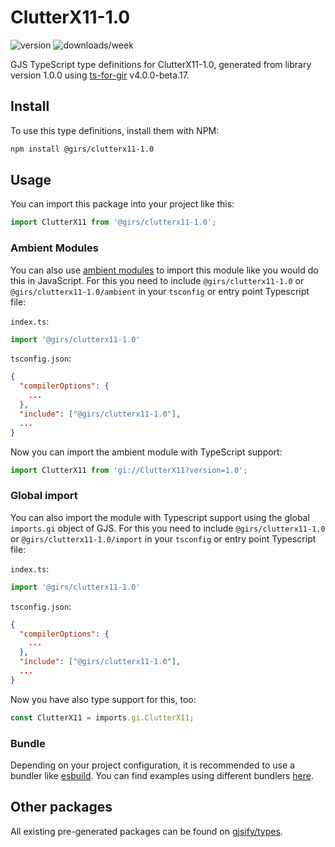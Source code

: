 
# ClutterX11-1.0

![version](https://img.shields.io/npm/v/@girs/clutterx11-1.0)
![downloads/week](https://img.shields.io/npm/dw/@girs/clutterx11-1.0)


GJS TypeScript type definitions for ClutterX11-1.0, generated from library version 1.0.0 using [ts-for-gir](https://github.com/gjsify/ts-for-gir) v4.0.0-beta.17.


## Install

To use this type definitions, install them with NPM:
```bash
npm install @girs/clutterx11-1.0
```

## Usage

You can import this package into your project like this:
```ts
import ClutterX11 from '@girs/clutterx11-1.0';
```

### Ambient Modules

You can also use [ambient modules](https://github.com/gjsify/ts-for-gir/tree/main/packages/cli#ambient-modules) to import this module like you would do this in JavaScript.
For this you need to include `@girs/clutterx11-1.0` or `@girs/clutterx11-1.0/ambient` in your `tsconfig` or entry point Typescript file:

`index.ts`:
```ts
import '@girs/clutterx11-1.0'
```

`tsconfig.json`:
```json
{
  "compilerOptions": {
    ...
  },
  "include": ["@girs/clutterx11-1.0"],
  ...
}
```

Now you can import the ambient module with TypeScript support: 

```ts
import ClutterX11 from 'gi://ClutterX11?version=1.0';
```

### Global import

You can also import the module with Typescript support using the global `imports.gi` object of GJS.
For this you need to include `@girs/clutterx11-1.0` or `@girs/clutterx11-1.0/import` in your `tsconfig` or entry point Typescript file:

`index.ts`:
```ts
import '@girs/clutterx11-1.0'
```

`tsconfig.json`:
```json
{
  "compilerOptions": {
    ...
  },
  "include": ["@girs/clutterx11-1.0"],
  ...
}
```

Now you have also type support for this, too:

```ts
const ClutterX11 = imports.gi.ClutterX11;
```

### Bundle

Depending on your project configuration, it is recommended to use a bundler like [esbuild](https://esbuild.github.io/). You can find examples using different bundlers [here](https://github.com/gjsify/ts-for-gir/tree/main/examples).

## Other packages

All existing pre-generated packages can be found on [gjsify/types](https://github.com/gjsify/types).

